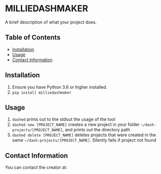 # MILLIEDASHMAKER



A brief description of what your project does.

## Table of Contents

- [Installation](#Installation)
- [Usage](#usage)
- [Contact Information](#contact-information)

## Installation

1. Ensure you have Python 3.6 or higher installed.
2. `pip install milliedashmaker`


## Usage

1. `dashed` prints out to the stdout the usage of the tool
2. `dashed new [PROJECT_NAME]` creates a new project in your folder `~/dash-projects/[PROJECT_NAME]`, and prints out the directory path
3. `dashed delete [PROJECT_NAME]` deletes projects that were created in the same `~/dash-projects/[PROJECT_NAME]`. Silently fails if project not found


## Contact Information

You can contact the creator at: 